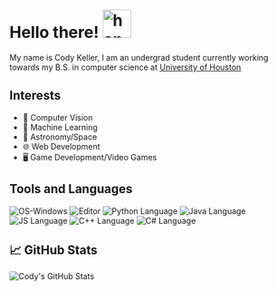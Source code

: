 # Hello there! <img src="https://emoji.gg/assets/emoji/wavegif_1860.gif" alt="hand wave gif" width="50px">
My name is Cody Keller, I am an undergrad student currently working towards my B.S. in computer science at [University of Houston](https://www.uh.edu)

## Interests
- 👀 Computer Vision
- 🤖 Machine Learning
- 🚀 Astronomy/Space
- 🌐 Web Development
- 🖥️ Game Development/Video Games



## Tools and Languages
![OS-Windows](https://img.shields.io/badge/OS-Windows-blue)
![Editor](https://img.shields.io/badge/Editor-VS_Code-3CA5EA)
![Python Language](https://img.shields.io/badge/Code-Python-366D9C)
![Java Language](https://img.shields.io/badge/Code-Java-red)
![JS Language](https://img.shields.io/badge/Code-JavaScript-EFD81D)
![C++ Language](https://img.shields.io/badge/Code-C++-00427E)
![C# Language](https://img.shields.io/badge/Code-C%23-28016F)



## 📈 GitHub Stats
![Cody's GitHub Stats](https://github-readme-stats.vercel.app/api?username=cody-k&theme=gotham&show_icons=true)
<!-- ![Cody's GitHub Languages](https://github-readme-stats.vercel.app/api/top-langs/?username=cody-k&count_private=true&theme=gotham) -->
